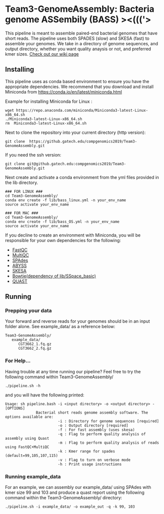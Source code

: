 # Team3-GenomeAssembly: Bacteria genome ASSembily (BASS) ><((('>

This pipeline is meant to assemble paired-end bacterial genomes that have short reads. The pipeline uses both SPADES (slow) and SKESA (fast) to assemble your genomes. We take in a directory of genome sequences, and output directory, whether you want quality anaysis or not, and preferred kmer sizes. [Check out our wiki page](https://compgenomics2019.biosci.gatech.edu/Team_III_Genome_Assembly_Group)

## Installing

This pipeline uses as conda based environment to ensure you have the appropriate dependencies. We recommend that you download and install Miniconda from https://conda.io/en/latest/miniconda.html 

Example for installing Miniconda for Linux :

```
wget https://repo.anaconda.com/miniconda/Miniconda3-latest-Linux-x86_64.sh
./Miniconda3-latest-Linux-x86_64.sh
rm  Miniconda3-latest-Linux-x86_64.sh
```

Next to clone the repository into your current directory (http version):

```
git clone  https://github.gatech.edu/compgenomics2019/Team3-GenomeAssembly.git
```

If you need the ssh version:

```
git clone git@github.gatech.edu:compgenomics2019/Team3-GenomeAssembly.git
```

Next create and activate a conda environment from the yml files provided in the lib directory.

```
### FOR LINUX ###
cd Team3-GenomeAssembly/
conda env create -f lib/bass_linux.yml -n your_env_name
source activate your_env_name

### FOR MAC ###
cd Team3-GenomeAssembly/
conda env create -f lib/bass_OS.yml -n your_env_name
source activate your_env_name
```

If you decline to create an environment with Miniconda, you will be responsible for your own dependencies for the following:
- [FastQC](https://www.bioinformatics.babraham.ac.uk/projects/fastqc/)
- [MultiQC](https://multiqc.info/)
- [SPAdes](http://cab.spbu.ru/software/spades/)
- [ABYSS](http://www.bcgsc.ca/platform/bioinfo/software/abyss)
- [SKESA](https://genomebiology.biomedcentral.com/articles/10.1186/s13059-018-1540-z)
- [Bowtie(dependency of lib/SSpace_basic)](http://bowtie-bio.sourceforge.net/index.shtml)
- [QUAST](http://quast.sourceforge.net/quast)


## Running 

### Prepping your data

Your forward and reverse reads for your genomes should be in an input folder alone. See example_data/ as a reference below:

```
Team3-GenomeAssembly/
   example_data/
      CGT3662_1.fq.gz
      CGT3662_2.fq.gz
```

### For Help...

Having trouble at any time running our pipeline? Feel free to try the following command within Team3-GenomeAssembly/

```
./pipeline.sh -h
```

and you will have the following printed:

```
Usage: sh pipeline.bash -i <input directory> -o <output directory> -[OPTIONS]
              Bacterial short reads genome assembly software. The options available are:
                        -i : Directory for genome sequences [required]
                        -o : Output directory [required]
                        -f : For fast assembly (uses skesa)
                        -q : Flag to perform quality analysis of assembly using Quast
                        -m : Flag to perform quality analysis of reads using FastQC+MultiQC
                        -k : Kmer range for spades (default=99,105,107,115)
                        -v : Flag to turn on verbose mode
                        -h : Print usage instructions
```

### Running example_data

For an example, we can assembly our example_data/ using SPAdes with kmer size 99 and 103 and produce a quast report using the following command within the Team3-GenomeAssembly/ directory:

```
./pipeline.sh -i example_data/ -o example_out -q -k 99, 103
```

